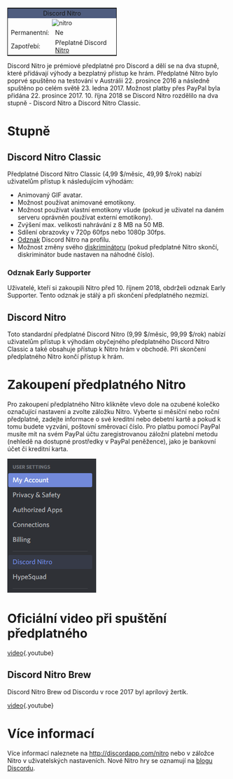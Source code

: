 <!-- TITLE: [CZ] Nitro -->
<!-- SUBTITLE: Podpořte vývoj Discordu -->

<table style="width:250px; border:1px solid black; float:center">
<tr>
<td colspan="2" style="background-color:#4F5D7F; text-align:center">Discord Nitro</td>
</tr>
<tr>
<td colspan="2" style="text-align:center"><img src="https://cdn.discordapp.com/emojis/340386793075769345.png?v=1" alt="nitro"></td>
</tr>
<tr>
<td>Permanentní:</td>
<td>Ne</td>
</tr>
<tr>
<td>Zapotřebí:</td>
<td>Přeplatné Discord <a href="https://discordia.me/Nitro">Nitro</a></td>
</tr>
</table> 

Discord Nitro je prémiové předplatné pro Discord a dělí se na dva stupně, které přidávají výhody a bezplatný přístup ke hrám. Předplatné Nitro bylo poprvé spuštěno na testování v Austrálii 22. prosince 2016 a následně spuštěno po celém světě 23. ledna 2017. Možnost platby přes PayPal byla přidána 22. prosince 2017. 10. října 2018 se Discord Nitro rozdělilo na dva stupně - Discord Nitro a Discord Nitro Classic.

# Stupně

## Discord Nitro Classic
Předplatné Discord Nitro Classic (4,99 $/měsíc, 49,99 $/rok) nabízí uživatelům přístup k následujícím výhodám:

* Animovaný GIF avatar.
* Možnost používat animované emotikony.
* Možnost používat vlastní emotikony všude (pokud je uživatel na daném serveru oprávněn používat externí emotikony).
* Zvýšení max. velikosti nahrávání z 8 MB na 50 MB.
* Sdílení obrazovky v 720p 60fps nebo 1080p 30fps.
* [Odznak](/cz/badges) Discord Nitro na profilu.
* Možnost změny svého [diskriminátoru](/discord-tag) (pokud předplatné Nitro skončí, diskriminátor bude nastaven na náhodné číslo).

### Odznak Early Supporter

Uživatelé, kteří si zakoupili Nitro před 10. říjnem 2018, obdrželi odznak Early Supporter. Tento odznak je stálý a při skončení předplatného nezmizí.

## Discord Nitro 
Toto standardní předplatné Discord Nitro (9,99 $/měsíc, 99,99 $/rok) nabízí uživatelům přístup k výhodám obyčejného předplatného Discord Nitro Classic a také obsahuje přístup k Nitro hrám v obchodě. Při skončení předplatného Nitro končí přístup k hrám.

# Zakoupení předplatného Nitro

Pro zakoupení předplatného Nitro klikněte vlevo dole na ozubené kolečko označující nastavení a zvolte záložku Nitro. Vyberte si měsíční nebo roční předplatné, zadejte informace o své kreditní nebo debetní kartě a pokud k tomu budete vyzváni, poštovní směrovací číslo. Pro platbu pomocí PayPal musíte mít na svém PayPal účtu zaregistrovanou záložní platební metodu (nehledě na dostupné prostředky v PayPal peněžence), jako je bankovní účet či kreditní karta.

![Uživatelská nastavení/Nitro](/uploads/7138-b-7-1.png "Uživatelská nastavení/Nitro")
# Oficiální video při spuštění předplatného

[video](https://www.youtube.com/watch?v=psIIWROIvtM){.youtube}

## Discord Nitro Brew
Discord Nitro Brew od Discordu v roce 2017 byl aprílový žertík.

[video](https://www.youtube.com/watch?v=9Z4GW6Vd6NI){.youtube}


# Více informací
Více informací naleznete na http://discordapp.com/nitro nebo v záložce Nitro v uživatelských nastaveních. Nové Nitro hry se oznamují na [blogu Discordu](https://blog.discordapp.com/).